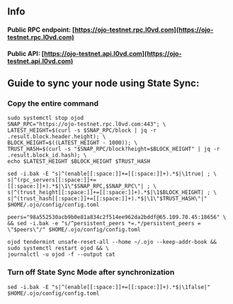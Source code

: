 ## Info
#### Public RPC endpoint: [https://ojo-testnet.rpc.l0vd.com](https://ojo-testnet.rpc.l0vd.com)
#### Public API: [https://ojo-testnet.api.l0vd.com](https://ojo-testnet.api.l0vd.com)

## Guide to sync your node using State Sync:

### Copy the entire command
```
sudo systemctl stop ojod
SNAP_RPC="https://ojo-testnet.rpc.l0vd.com:443"; \
LATEST_HEIGHT=$(curl -s $SNAP_RPC/block | jq -r .result.block.header.height); \
BLOCK_HEIGHT=$((LATEST_HEIGHT - 1000)); \
TRUST_HASH=$(curl -s "$SNAP_RPC/block?height=$BLOCK_HEIGHT" | jq -r .result.block_id.hash); \
echo $LATEST_HEIGHT $BLOCK_HEIGHT $TRUST_HASH

sed -i.bak -E "s|^(enable[[:space:]]+=[[:space:]]+).*$|\1true| ; \
s|^(rpc_servers[[:space:]]+=[[:space:]]+).*$|\1\"$SNAP_RPC,$SNAP_RPC\"| ; \
s|^(trust_height[[:space:]]+=[[:space:]]+).*$|\1$BLOCK_HEIGHT| ; \
s|^(trust_hash[[:space:]]+=[[:space:]]+).*$|\1\"$TRUST_HASH\"|" $HOME/.ojo/config/config.toml

peers="98a552530acb9b0e81a834c2f514ee962da2bddf@65.109.70.45:18656" \
&& sed -i.bak -e "s/^persistent_peers *=.*/persistent_peers = \"$peers\"/" $HOME/.ojo/config/config.toml 

ojod tendermint unsafe-reset-all --home ~/.ojo --keep-addr-book && sudo systemctl restart ojod && \
journalctl -u ojod -f --output cat
```

### Turn off State Sync Mode after synchronization
```
sed -i.bak -E "s|^(enable[[:space:]]+=[[:space:]]+).*$|\1false|" $HOME/.ojo/config/config.toml
```
